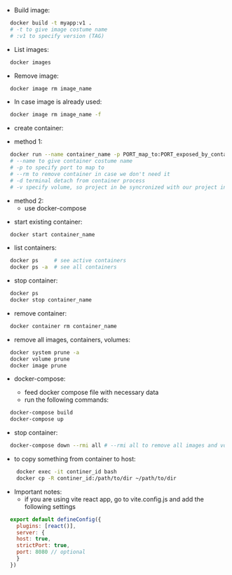 -   Build image:

```bash
  docker build -t myapp:v1 .
  # -t to give image costume name
  # :v1 to specify version (TAG)
```

-   List images:

```bash
  docker images
```

-   Remove image:

```bash
  docker image rm image_name
```

-   In case image is already used:

```bash
  docker image rm image_name -f
```

-   create container:

*   method 1:

```bash
  docker run --name container_name -p PORT_map_to:PORT_exposed_by_container --rm -d -v full_path:docker_workdir -v folder_to_be_saved_even_we_remove_it image_name
  # --name to give container costume name
  # -p to specify port to map to
  # --rm to remove container in case we don't need it
  # -d terminal detach from container process
  # -v specify volume, so project in be syncronized with our project in the local machine
```

*   method 2:
    - use docker-compose

-   start existing container:

```bash
  docker start container_name
```

-   list containers:

```bash
  docker ps     # see active containers
  docker ps -a  # see all containers
```

-   stop container:

```bash
  docker ps
  docker stop container_name
```

-   remove container:

```bash
  docker container rm container_name
```

-   remove all images, containers, volumes:

```bash
  docker system prune -a
  docker volume prune
  docker image prune
```

-   docker-compose:

    -   feed docker compose file with necessary data
    -   run the following commands:

```bash
  docker-compose build
  docker-compose up
```

-   stop container:

```bash
  docker-compose down --rmi all # --rmi all to remove all images and volumes when stoping
```

-    to copy something from container to host:
```bash
    docker exec -it continer_id bash
    docker cp -R continer_id:/path/to/dir ~/path/to/dir
```

-   Important notes:
    - if you are using vite react app, go to vite.config.js and add the following settings

```javascript
  export default defineConfig({
    plugins: [react()],
    server: {
    host: true,
    strictPort: true,
    port: 8080 // optional
    }
  })

```
